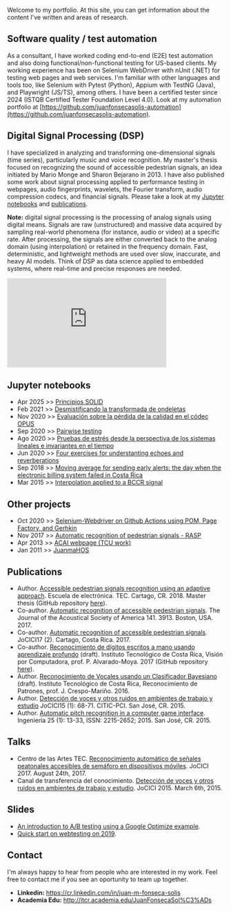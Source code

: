 Welcome to my portfolio. At this site, you can get information about the content I've written and areas of research.

## Software quality / test automation
As a consultant, I have worked coding end-to-end (E2E) test automation and also doing functional/non-functional testing for US-based clients. My working experience has been on Selenium WebDriver with nUnit (.NET) for testing web pages and web services. I'm familiar with other languages and tools too, like Selenium with Pytest (Python), Appium with TestNG (Java), and Playwright (JS/TS), among others. I have been a certified tester since 2024 (ISTQB Certified Tester Foundation Level 4.0). Look at my automation portfolio at [https://github.com/juanfonsecasolis-automation](https://github.com/juanfonsecasolis-automation). 

## Digital Signal Processing (DSP)
I have specialized in analyzing and transforming one-dimensional signals (time series), particularly music and voice recognition. My master's thesis focused on recognizing the sound of accessible pedestrian signals, an idea initiated by Mario Monge and Sharon Bejarano in 2013. I have also published some work about signal processing applied to performance testing in webpages, audio fingerprints, wavelets, the Fourier transform, audio compression codecs, and financial signals. Please take a look at my [Jupyter notebooks](https://juanfonsecasolis.github.io/#jupyter-notebooks) and [publications](https://juanfonsecasolis.github.io/#publications).

**Note:** digital signal processing is the processing of analog signals using digital means. Signals are raw (unstructured) and massive data acquired by sampling real-world phenomena (for instance, audio or video) at a specific rate. After processing, the signals are either converted back to the analog domain (using interpolation) or retained in the frequency domain. Fast, deterministic, and lightweight methods are used over slow, inaccurate, and heavy AI models. Think of DSP as data science applied to embedded systems, where real-time and precise responses are needed.

<iframe width="369" height="207" src="https://www.youtube.com/embed/L7m8BFLCArM" frameborder="0" allow="accelerometer; autoplay; encrypted-media; gyroscope; picture-in-picture" allowfullscreen></iframe>
<br>

## Jupyter notebooks
* Apr 2025 >> [Principios SOLID](blog/html/JFonseca.solid.html)
* Feb 2021 >> [Desmistificando la transformada de ondeletas](blog/html/JFonseca.wavelets.html)
* Nov 2020 >> [Evaluación sobre la pérdida de la calidad en el códec OPUS](blog/html/JFonseca.evaluacionPerdidaCalidadAudioOpus.html)
* Sep 2020 >> [Pairwise testing](blog/html/JFonseca.pairwisetesting.html)
* Ago 2020 >> [Pruebas de estrés desde la perspectiva de los sistemas lineales e invariantes en el tiempo](blog/html/JFonseca.pruebasRendimiento.html)
* Jun 2020 >> [Four exercises for understanting echoes and reverberations](https://nbviewer.jupyter.org/github/juanfonsecasolis/juanfonsecasolis.github.io/blob/master/blog/ipynb/echoCancellationProakisManolakis.ipynb)
* Sep 2018 >> [Moving average for sending early alerts: the day when the electronic billing system failed in Costa Rica](blog/html/JFonseca.suavizadoTraficoServidorWeb.html)
* Mar 2015 >> [Interpolation applied to a BCCR signal](blog/html/JFonseca.interpolacion.html)

## Other projects
* Oct 2020 >> [Selenium-Webdriver on Github Actions using POM, Page Factory, and Gerhkin](https://github.com/juanfonsecasolis/seleniumWebdriverExample)
* Nov 2017 >> [Automatic recognition of pedestrian signals - RASP](https://vinv.ucr.ac.cr/sigpro/web/projects/B6146)
* Apr 2013 >> [ACAI webpage (TCU work)](https://www.acai.cr/sitioweb/)
* Jan 2011 >> [JuanmaHOS](https://juanfonsecasolis.github.io/juanmahos/)

## Publications
* Author. [Accessible pedestrian signals recognition using an adaptive approach](https://repositoriotec.tec.ac.cr/handle/2238/11099). Escuela de electrónica. TEC. Cartago, CR. 2018. Master thesis (GitHub repository [here](https://github.com/juanfonsecasolis/ARAPSUAA)).
* Co-author. [Automatic recognition of accessible pedestrian signals](https://doi.org/10.1121/2.0000675). The Journal of the Acoustical Society of America 141. 3913. Boston, USA. 2017.
* Co-author. [Automatic recognition of accessible pedestrian signals](https://www.academia.edu/39100068/Reconocimiento_automatico_de_se%C3%B1ales_accesibles_de_semaforo_en_dispositivos_m%C3%B3viles). JoCICI17 (2). Cartago, Costa Rica. 2017. 
* Co-author. [Reconocimiento de dígitos escritos a mano usando aprendizaje profundo](
https://www.academia.edu/40196440/Reconocimiento_de_d%C3%ADgitos_escritos_a_mano_usando_aprendizaje_profundo?source=swp_share) (draft). Instituto Tecnológico de Costa Rica, Visión por Computadora, prof. P. Alvarado-Moya. 2017 (GitHub repository [here](https://github.com/juanfonsecasolis/reconocimientoDigitosCNN)).
* Author. [Reconocimiento de Vocales usando un Clasificador Bayesiano](
https://www.academia.edu/126777405/Reconocimiento_Vocales_AIU_usando_Clasificador_Bayesiano?source=swp_share) (draft). Instituto Tecnológico de Costa Rica, Reconocimiento de Patrones, prof. J. Crespo-Mariño. 2016.
* Author. [Detección de voces y otros ruidos en ambientes de trabajo y estudio](https://www.academia.edu/39038694/Detecci%C3%B3n_de_voces_y_otros_ruidos_en_ambientes_de_trabajo_y_estudio) JoCICI15 (1): 68-71. CITIC-PCI. San José, CR. 2015.
* Author. [Automatic pitch recognition in a computer game interface](https://doi.org/10.15517/ri.v25i1.11751). Ingeniería 25 (1): 13-33, ISSN: 2215-2652; 2015. San José, CR. 2015.

## Talks 
* Centro de las Artes TEC. [Reconocimiento automático de señales peatonales accesibles de semáforo en dispositivos móviles](https://youtu.be/POIF7RVtp0c?t=43). JoCICI 2017. August 24th, 2017. 
* Canal de transferencia del conocimiento. [Detección de voces y otros ruidos en ambientes de trabajo y estudio](https://youtu.be/6o-dmx2vQSA). JoCICI 2015. March 6th, 2015.

## Slides
* [An introduction to A/B testing using a Google Optimize example](https://juanfonsecasolis.github.io/slides/jFonseca_abTesting_2019.pdf). 
* [Quick start on webtesting on 2019](slides/jfonseca_quickstartTesting2019_2.pdf). 

## Contact
I'm always happy to hear from people who are interested in my work. Feel free to contact me if you see an oportunity to team up together.
<ul>
<li><b>Linkedin:</b> <a href='https://cr.linkedin.com/in/juan-m-fonseca-solis'>https://cr.linkedin.com/in/juan-m-fonseca-solis</a></li>
<li><b>Academia Edu:</b> <a href='http://itcr.academia.edu/JuanFonsecaSol%C3%ADs'>http://itcr.academia.edu/JuanFonsecaSol%C3%ADs</a></li>
</ul>